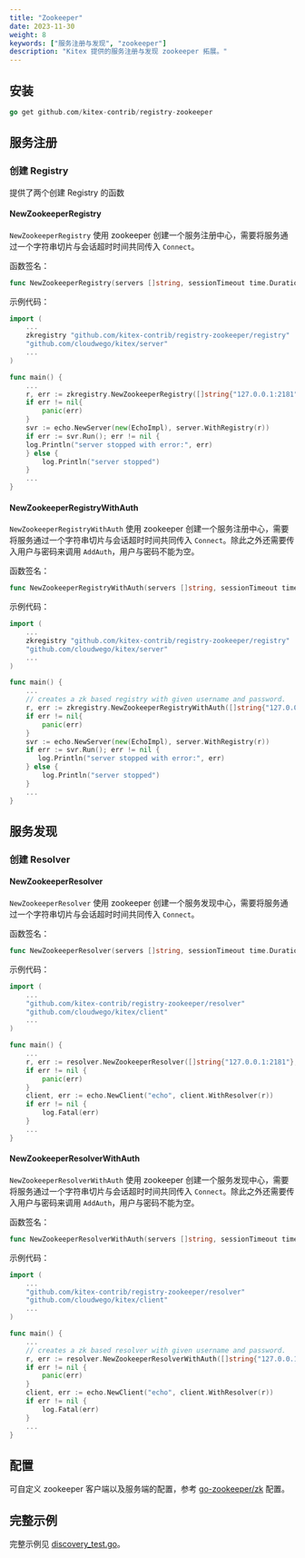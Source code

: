 ```yaml
---
title: "Zookeeper"
date: 2023-11-30
weight: 8
keywords: ["服务注册与发现", "zookeeper"]
description: "Kitex 提供的服务注册与发现 zookeeper 拓展。"
---
```


## 安装

```go
go get github.com/kitex-contrib/registry-zookeeper
```

## 服务注册

### 创建 Registry

提供了两个创建 Registry 的函数

#### NewZookeeperRegistry

`NewZookeeperRegistry` 使用 zookeeper 创建一个服务注册中心，需要将服务通过一个字符串切片与会话超时时间共同传入 `Connect`。

函数签名：

```go
func NewZookeeperRegistry(servers []string, sessionTimeout time.Duration) (registry.Registry, error)
```

示例代码：

```go
import (
    ...
	zkregistry "github.com/kitex-contrib/registry-zookeeper/registry"
	"github.com/cloudwego/kitex/server"
    ...
)

func main() {
    ...
    r, err := zkregistry.NewZookeeperRegistry([]string{"127.0.0.1:2181"}, 40*time.Second)
    if err != nil{
        panic(err)
    }
    svr := echo.NewServer(new(EchoImpl), server.WithRegistry(r))
    if err := svr.Run(); err != nil {
    log.Println("server stopped with error:", err)
    } else {
        log.Println("server stopped")
    }
    ...
}
```

#### NewZookeeperRegistryWithAuth

`NewZookeeperRegistryWithAuth` 使用 zookeeper 创建一个服务注册中心，需要将服务通过一个字符串切片与会话超时时间共同传入 `Connect`。除此之外还需要传入用户与密码来调用 `AddAuth`，用户与密码不能为空。

函数签名：

```go
func NewZookeeperRegistryWithAuth(servers []string, sessionTimeout time.Duration, user, password string) (registry.Registry, error)
```

示例代码：

```go
import (
    ...
	zkregistry "github.com/kitex-contrib/registry-zookeeper/registry"
	"github.com/cloudwego/kitex/server"
    ...
)

func main() {
    ...
    // creates a zk based registry with given username and password.
    r, err := zkregistry.NewZookeeperRegistryWithAuth([]string{"127.0.0.1:2181"}, 40*time.Second, "username", "password")
    if err != nil{
        panic(err)
    }
    svr := echo.NewServer(new(EchoImpl), server.WithRegistry(r))
    if err := svr.Run(); err != nil {
       log.Println("server stopped with error:", err)
    } else {
        log.Println("server stopped")
    }
    ...
}
```

## 服务发现

### 创建 Resolver

#### NewZookeeperResolver

`NewZookeeperResolver` 使用 zookeeper 创建一个服务发现中心，需要将服务通过一个字符串切片与会话超时时间共同传入 `Connect`。

函数签名：

```go
func NewZookeeperResolver(servers []string, sessionTimeout time.Duration) (discovery.Resolver, error)
```

示例代码：

```go
import (
    ...
    "github.com/kitex-contrib/registry-zookeeper/resolver"
    "github.com/cloudwego/kitex/client"
    ...
)

func main() {
    ...
    r, err := resolver.NewZookeeperResolver([]string{"127.0.0.1:2181"}, 40*time.Second)
    if err != nil {
        panic(err)
    }
    client, err := echo.NewClient("echo", client.WithResolver(r))
	if err != nil {
		log.Fatal(err)
	}
    ...
}
```

#### NewZookeeperResolverWithAuth

`NewZookeeperResolverWithAuth` 使用 zookeeper 创建一个服务发现中心，需要将服务通过一个字符串切片与会话超时时间共同传入 `Connect`。除此之外还需要传入用户与密码来调用 `AddAuth`，用户与密码不能为空。

函数签名：

```go
func NewZookeeperResolverWithAuth(servers []string, sessionTimeout time.Duration, user, password string) (discovery.Resolver, error)
```

示例代码：

```go
import (
    ...
    "github.com/kitex-contrib/registry-zookeeper/resolver"
    "github.com/cloudwego/kitex/client"
    ...
)

func main() {
    ...
	// creates a zk based resolver with given username and password.
    r, err := resolver.NewZookeeperResolverWithAuth([]string{"127.0.0.1:2181"}, 40*time.Second, "username", "password")
    if err != nil {
        panic(err)
    }
    client, err := echo.NewClient("echo", client.WithResolver(r))
	if err != nil {
		log.Fatal(err)
	}
    ...
}
```

## 配置

可自定义 zookeeper 客户端以及服务端的配置，参考 [go-zookeeper/zk](https://github.com/go-zookeeper/zk) 配置。

## 完整示例

完整示例见 [discovery_test.go](https://github.com/kitex-contrib/registry-zookeeper/blob/main/discovery_test.go)。

